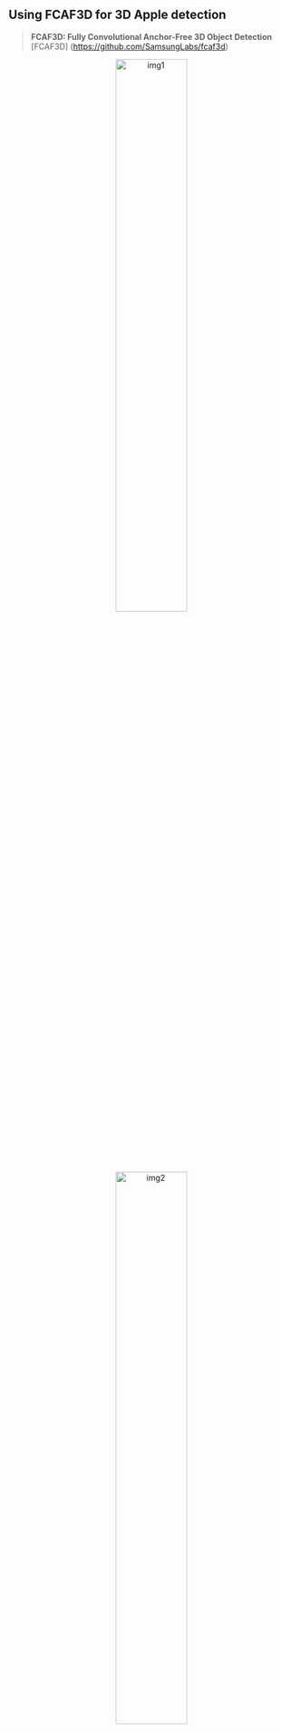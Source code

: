 ## Using FCAF3D for 3D Apple detection

> **FCAF3D: Fully Convolutional Anchor-Free 3D Object Detection**<br>
> [FCAF3D] (https://github.com/SamsungLabs/fcaf3d)


<p align="center">
  <img src="https://github.com/joshiaLee/3D_Object_Detection/assets/93809073/2278455e-af2a-416b-93c7-c0b2be09e397" alt="img1" width="50%"/>
</p>

<p align="center">
  <img src="https://github.com/joshiaLee/3D_Object_Detection/assets/93809073/e731a6f3-4511-441a-b3f9-7b0f6fef05d1" alt="img2" width="50%"/>
</p>









